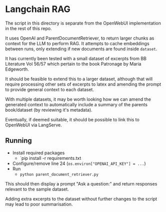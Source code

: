 # Langchain RAG

The script in this directory is separate from the OpenWebUI implementation in the rest of this repo.

It uses OpenAI and ParentDocumentRetriever, to return larger chunks as context for the LLM to perform RAG. It attempts to cache embeddings between runs, only extending if new documents are found inside `dataset`.

It has currently been tested with a small dataset of excerpts from BB Literature Vol 56/57 which pertain to the book Patronage by Maria Edgeworth.

It should be feasible to extend this to a larger dataset, although that will require processing other sets of excerpts to latex and amending the prompt to provide general context to each dataset.

With multiple datasets, it may be worth looking how we can amend the generated context to automatically include a summary of the parents book/dataset (by reviewing it's metadata).

Eventually, if deemed suitable, it should be possible to link this to OpenWebUI via LangServe.


## Running

* Install required packages
    * `pip install -r requirements.txt
* Configure/remove line 24 (`os.environ["OPENAI_API_KEY"] = ...`)
* Run
    * `python parent_document_retriever.py`
    
This should then display a prompt "Ask a question:" and return responses relevant to the sample dataset.

Adding extra excerpts to the dataset without further changes to the script may lead to poor summarisation.